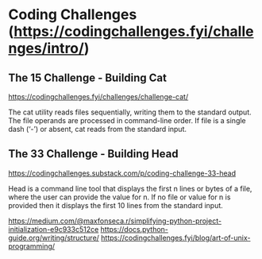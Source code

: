 # Coding Challenges (<https://codingchallenges.fyi/challenges/intro/>)

## The 15 Challenge - Building Cat
<https://codingchallenges.fyi/challenges/challenge-cat/>

The cat utility reads files sequentially, writing them to the standard output.
The file operands are processed in command-line order. If file is a single
dash (‘-’) or absent, cat reads from the standard input.

## The 33 Challenge - Building Head
<https://codingchallenges.substack.com/p/coding-challenge-33-head>

Head is a command line tool that displays the first n lines or bytes of a file, where the user can provide the value for n. If no file or value for n is provided then it displays the first 10 lines from the standard input.


https://medium.com/@maxfonseca.r/simplifying-python-project-initialization-e9c933c512ce
https://docs.python-guide.org/writing/structure/
https://codingchallenges.fyi/blog/art-of-unix-programming/
